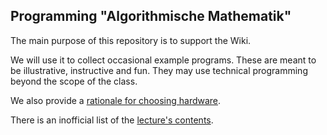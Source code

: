 ## Programming "Algorithmische Mathematik"

The main purpose of this repository is to support the Wiki.

We will use it to collect occasional example programs.
These are meant to be illustrative, instructive and fun.
They may use technical programming beyond the scope of the class.

We also provide a [rationale for choosing hardware](elementar.md).

There is an inofficial list of the [lecture's contents](almawochen.md).
